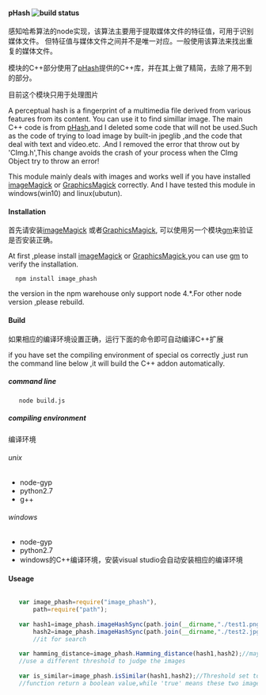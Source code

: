 #### pHash ![build status](https://travis-ci.org/yyrdl/image_pHash.svg?branch=master)
 感知哈希算法的node实现，该算法主要用于提取媒体文件的特征值，可用于识别媒体文件。
但特征值与媒体文件之间并不是唯一对应。一般使用该算法来找出重复的媒体文件。

模块的C++部分使用了[pHash](http://phash.org/)提供的C++库，并在其上做了精简，去除了用不到的部分。

目前这个模块只用于处理图片

  A perceptual hash is a fingerprint of a multimedia file derived from various features from its content.
You can use it to find simillar image.
  The main C++ code is from [pHash](http://phash.org/),and I deleted some code that will not be used.Such as the code of trying to load image by built-in jpeglib ,and the code that deal with text and video.etc. .And I removed the error that throw out by 'CImg.h',This change avoids the crash of your process when the CImg Object try to throw an error!
   
  This module mainly deals with images and  works well  if you have installed [imageMagick](http://www.imagemagick.org/) or [GraphicsMagick](http://www.graphicsmagick.org/) correctly.
And I have tested this module in windows(win10)  and linux(ubutun).
  


#### Installation
首先请安装[imageMagick](http://www.imagemagick.org/) 或者[GraphicsMagick](http://www.graphicsmagick.org/),
可以使用另一个模块[gm](https://github.com/aheckmann/gm)来验证是否安装正确。

 At first ,please install [imageMagick](http://www.imagemagick.org/) or [GraphicsMagick](http://www.graphicsmagick.org),you can use [gm](https://github.com/aheckmann/gm) to verify the 
installation.

```
  npm install image_phash
```
the version in the npm warehouse only support node 4.*.For other node version ,please rebuild.
#### Build
如果相应的编译环境设置正确，运行下面的命令即可自动编译C++扩展

if you have set the compiling environment of special os correctly ,just run the command line below ,it will build the C++ addon  automatically.
##### command line
```
   node build.js
```
##### compiling environment
编译环境
###### unix
  * node-gyp 
  * python2.7 
  * g++ 
  
###### windows
  * node-gyp 
  * python2.7
  * windows的C++编译环境，安装visual studio会自动安装相应的编译环境
  
#### Useage
```javascript

   var image_phash=require("image_phash"),
       path=require("path");
   
   var hash1=image_phash.imageHashSync(path.join(__dirname,"./test1.png")),//return the DCT Image Hash
       hash2=image_phash.imageHashSync(path.join(__dirname,"./test2.jpg"));//maybe you need to storage
	   //it for search
	   
   var hamming_distance=image_phash.Hamming_distance(hash1,hash2);//maybe you want 
   //use a different threshold to judge the images
   
   var is_similar=image_phash.isSimilar(hash1,hash2);//Threshold set to 26.00. this 
   //function return a boolean value,while 'true' means these two image is similar! 
```

  
